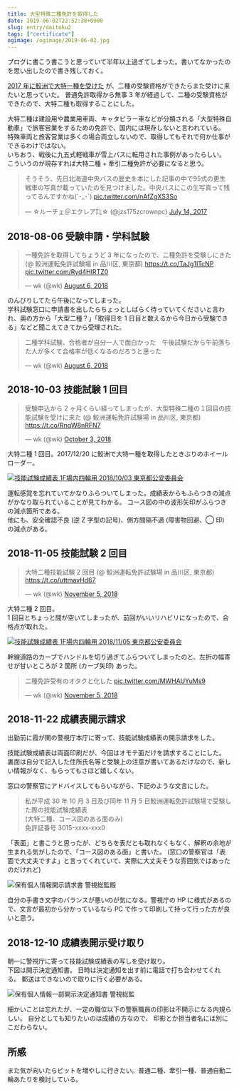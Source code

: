 ```yaml
---
title: 大型特殊二種免許を取得した
date: 2019-06-02T22:52:38+0900
slug: entry/daitoku2
tags: ["certificate"]
ogimage: /ogimage/2019-06-02.jpg
---
```


ブログに書こう書こうと思っていて半年以上過ぎてしまった。書いてなかったのを思い出したので書き残しておく。  

[2017 年に鮫洲で大特一種を受けた](/entry/daitoku-samezu/) が、二種の受験資格ができたらまた受けに来たいと思っていた。
普通免許取得から無事 3 年が経過して、二種の受験資格ができたので、大特二種も取得することにした。  

大特二種は建設用や農業用車両、キャタピラー車などが分類される「大型特殊自動車」で旅客営業をするための免許で、国内には現存しないと言われている。
特殊車両と旅客営業は多くの場合両立しないので、取得してもそれで何か仕事ができるわけではない。  
いちおう、戦後に九五式軽戦車が雪上バスに転用された事例があったらしい。
こういうのが現存すれば大特二種 + 牽引二種免許が必要になると思う。

<blockquote class="twitter-tweet" data-conversation="none" data-lang="en"><p lang="ja" dir="ltr">そうそう、先日北海道中央バスの歴史を本にした記事の中で95式の更生戦車の写真が載っていたのを見つけました。中央バスにこの生写真って残ってるんですかね(´･_･`) <a href="https://t.co/nAfZgXS3So">pic.twitter.com/nAfZgXS3So</a></p>&mdash; ☆ルーチェ＠エクレア㌠☆ (@jzs175zcrownpc) <a href="https://twitter.com/jzs175zcrownpc/status/885708986640506880?ref_src=twsrc%5Etfw">July 14, 2017</a></blockquote>

## 2018-08-06 受験申請・学科試験

<blockquote class="twitter-tweet" data-lang="en"><p lang="ja" dir="ltr">一種免許を取得してちょうど 3 年になったので、二種免許を受験しにきた (@ 鮫洲運転免許試験場 in 品川区, 東京都) <a href="https://t.co/TaJg1ITcNP">https://t.co/TaJg1ITcNP</a> <a href="https://t.co/Ryd4HIRTZ0">pic.twitter.com/Ryd4HIRTZ0</a></p>&mdash; wk (@wk) <a href="https://twitter.com/wk/status/1026298477083418624?ref_src=twsrc%5Etfw">August 6, 2018</a></blockquote>

のんびりしてたら午後になってしまった。  
学科試験窓口に申請書を出したらちょっとしばらく待っていてくださいと言われ、奥の方から「大型二種？」「取得日を 1 日目と数えるから今日から受験できる」などど聞こえてきてから受理された。  

<blockquote class="twitter-tweet" data-lang="en"><p lang="ja" dir="ltr">二種学科試験、合格者が自分一人で面白かった　午後試験だから午前落ちた人が多くて合格率が低くなるのだろうと思った</p>&mdash; wk (@wk) <a href="https://twitter.com/wk/status/1026344905503694848?ref_src=twsrc%5Etfw">August 6, 2018</a></blockquote>

## 2018-10-03 技能試験 1 回目

<blockquote class="twitter-tweet" data-cards="hidden" data-lang="en"><p lang="ja" dir="ltr">受験申込から 2 ヶ月くらい経ってしまったが、大型特殊二種の１回目の技能試験を受けに来た (@ 鮫洲運転免許試験場 in 品川区, 東京都) <a href="https://t.co/RnqW8nRFN7">https://t.co/RnqW8nRFN7</a></p>&mdash; wk (@wk) <a href="https://twitter.com/wk/status/1047332237723750405?ref_src=twsrc%5Etfw">October 3, 2018</a></blockquote>

大特二種 1 回目。2017/12/20 に鮫洲で大特一種を取得したときぶりのホイールローダー。  

[![技能試験成績表 1F場内四輪用 2018/10/03 東京都公安委員会](./0828_002.PNG)](./0828_002.PNG)

運転感覚を忘れていてかなりふらついてしまった。成績表からもふらつきの減点がかなり取られていることが見てわかる。
コース図の中の波形矢印がふらつきの減点箇所である。  
他にも、安全確認不良 (逆 Z 字型の記号)、側方間隔不適 (障害物回避、◯ 印) の減点がある。

## 2018-11-05 技能試験 2 回目

<blockquote class="twitter-tweet" data-lang="en"><p lang="ja" dir="ltr">大特二種技能試験 2 回目 (@ 鮫洲運転免許試験場 in 品川区, 東京都) <a href="https://t.co/uttmavHd67">https://t.co/uttmavHd67</a></p>&mdash; wk (@wk) <a href="https://twitter.com/wk/status/1059239196085440513?ref_src=twsrc%5Etfw">November 5, 2018</a></blockquote>

大特二種 2 回目。  
1 回目とちょっと間が空いてしまったが、前回がいいリハビリになったので、合格点が取れた。

[![技能試験成績表 1F場内四輪用 2018/11/05 東京都公安委員会](./0828_001.PNG)](./0828_001.PNG)

幹線道路のカーブでハンドルを切り過ぎてふらついてしまったのと、左折の幅寄せが甘いところが 2 箇所 (カーブ矢印) あった。

<blockquote class="twitter-tweet" data-lang="en"><p lang="ja" dir="ltr">二種免許受有のオタクと化した <a href="https://t.co/MWHAUYuMs9">pic.twitter.com/MWHAUYuMs9</a></p>&mdash; wk (@wk) <a href="https://twitter.com/wk/status/1059267102211682305?ref_src=twsrc%5Etfw">November 5, 2018</a></blockquote>

## 2018-11-22 成績表開示請求

出勤前に霞が関の警視庁本庁に寄って、技能試験成績表の開示請求をした。  

技能試験成績表は両面印刷だが、今回はオモテ面だけを請求することにした。
裏面は自分で記入した住所氏名等と受験上の注意が書いてあるだけなので、新しい情報がなく、もらってもさほど嬉しくない。  

窓口の警察官にアドバイスしてもらいながら、下記のような文言にした。

> 私が平成 30 年 10 月 3 日及び同年 11 月 5 日鮫洲運転免許試験場で受験した際の技能試験成績表  
\(大特二種、コース図のある面のみ\)  
免許証番号 3015-xxxx-xxx0

「表面」と書こうと思ったが、どちらを表だとも取れなくもなく、解釈の余地が生まれる気がしたので、「コース図のある面」と書いた。
\(窓口の警察官は「表面で大丈夫ですよ」と言ってくれていて、実際に大丈夫そうな雰囲気ではあったのだけれど\)

![保有個人情報開示請求書 警視総監殿](./2018-11-22.jpg)

自分の手書き文字のバランスが悪いのが気になる。警視庁の HP に様式があるので、文言が最初から分かっているなら PC で作って印刷して持って行った方が良いと思う。

## 2018-12-10 成績表開示受け取り

朝一に警視庁に寄って技能試験成績表の写しを受け取り。  
下図は開示決定通知書。
日時は決定通知を出す前に電話で打ち合わせてくれる。
郵送はできないので取りに行く必要がある。

![保有個人情報一部開示決定通知書 警視総監](./2018-12-06.jpg)

細かいことは忘れたが、一定の職位以下の警察職員の印影は不開示になる内規らしい。
自分としても知りたいのは成績の方なので、 印影とか担当者名には別にこだわらない。

## 所感

また気が向いたらビットを増やしに行きたい。普通二種、牽引一種、普通自動二輪あたりを検討している。
